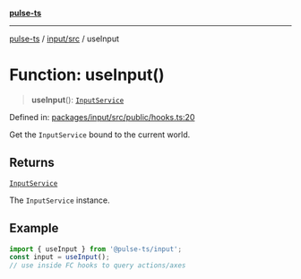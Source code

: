 [**pulse-ts**](../../../README.md)

***

[pulse-ts](../../../README.md) / [input/src](../README.md) / useInput

# Function: useInput()

> **useInput**(): [`InputService`](../classes/InputService.md)

Defined in: [packages/input/src/public/hooks.ts:20](https://github.com/jlehett/pulse-ts/blob/b287bc18de1bbb78a8cc43f602a646e458610bc3/packages/input/src/public/hooks.ts#L20)

Get the `InputService` bound to the current world.

## Returns

[`InputService`](../classes/InputService.md)

The `InputService` instance.

## Example

```ts
import { useInput } from '@pulse-ts/input';
const input = useInput();
// use inside FC hooks to query actions/axes
```
